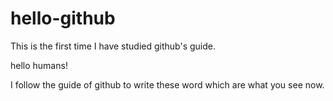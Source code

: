 # hello-github
This is the  first time  I have studied github's guide.


hello humans!

I follow the guide of github to write these word which are what you see now.
